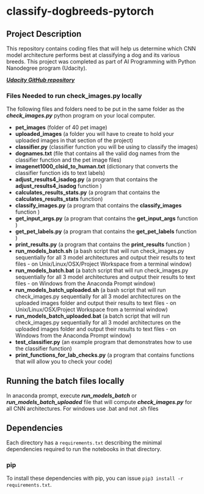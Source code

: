 # classify-dogbreeds-pytorch

## Project Description

This repository contains coding files that will help us determine which CNN model architecture performs best at classifying a dog and its various breeds. This project was completed as part of AI Programming with Python Nanodegree program (Udacity).  

 [**_Udacity GitHub repository_**](https://github.com/udacity/AIPND-revision/tree/master/intropyproject-classify-pet-images) 

### Files Needed to run check_images.py locally

The following files and folders need to be put in the same folder as the **_check_images.py_** python program on your local computer.

* **pet_images**  (folder of 40 pet image)
* **uploaded_images** (a folder you will have to create to hold your uploaded images in that section of the project)
* **classifier.py** (classifier function you will be using to classify the images)
* **dognames.txt** (file that contains all the valid dog names from the classifier function and the pet image files)
* **imagenet1000_clsid_to_human.txt** (dictionary that converts the classifier function ids to text labels)
* **adjust_results4_isadog.py** (a program that contains the **adjust_results4_isadog** function )
* **calculates_results_stats.py** (a program that contains the **calculates_results_stats** function)
* **classify_images.py** (a program that contains the **classify_images** function )
* **get_input_args.py** (a program that contains the **get_input_args** function )
* **get_pet_labels.py** (a program that contains the **get_pet_labels** function )
* **print_results.py** (a program that contains the **print_results** function )
* **run_models_batch.sh** (a bash script that will run check_images.py sequentially for all 3 model architectures and output their results to text files - on Unix/Linux/OSX/Project Workspace from a terminal window)
* **run_models_batch.bat** (a batch script that will run check_images.py sequentially for all 3 model architectures and output their results to text files - on Windows from the Anaconda Prompt window)
* **run_models_batch_uploaded.sh** (a bash script that will run check_images.py sequentially for all 3 model architectures  on the uploaded images folder and output their results to text files - on Unix/Linux/OSX/Project Workspace from a terminal window)
* **run_models_batch_uploaded.bat** (a batch script that will run check_images.py sequentially for all 3 model architectures on the uploaded images folder and output their results to text files - on Windows from the Anaconda Prompt window)
* **test_classifier.py** (an example program that demonstrates how to use the classifier function)
* **print_functions_for_lab_checks.py** (a program that contains functions that will allow you to check your code)

## Running the batch files locally
In anaconda prompt, execute **_run_models_batch_** or **_run_models_batch_uploaded_** file that will compute **_check_images.py_** for all CNN architectures. For windows use .bat  and not .sh files

## Dependencies

Each directory has a `requirements.txt` describing the minimal dependencies required to run the notebooks in that directory.

### pip

To install these dependencies with pip, you can issue `pip3 install -r requirements.txt`.